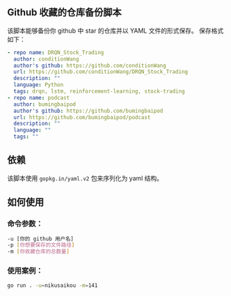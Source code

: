 
## Github 收藏的仓库备份脚本
该脚本能够备份你 github 中 star 的仓库并以 YAML 文件的形式保存。
保存格式如下： 
```YAML
- repo name: DRQN_Stock_Trading
  author: conditionWang
  author's github: https://github.com/conditionWang
  url: https://github.com/conditionWang/DRQN_Stock_Trading
  description: ""
  language: Python
  tags: drqn, lstm, reinforcement-learning, stock-trading
- repo name: podcast
  author: bumingbaipod
  author's github: https://github.com/bumingbaipod
  url: https://github.com/bumingbaipod/podcast
  description: ""
  language: ""
  tags: ""
```

## 依赖
该脚本使用 `gopkg.in/yaml.v2` 包来序列化为 yaml 结构。

## 如何使用
### 命令参数：
```bash
-u [你的 github 用户名]
-p [你想要保存的文件路径]
-m [你收藏仓库的总数量]
```

### 使用案例：
```bash
go run . -u=nikusaikou -m=141
```